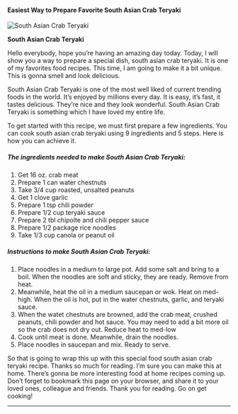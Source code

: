             

#### Easiest Way to Prepare Favorite South Asian Crab Teryaki

![South Asian Crab Teryaki](https://img-global.cpcdn.com/recipes/7654a5d9fcc89186/751x532cq70/south-asian-crab-teryaki-recipe-main-photo.jpg)

**South Asian Crab Teryaki**

Hello everybody, hope you’re having an amazing day today. Today, I will show you a way to prepare a special dish, south asian crab teryaki. It is one of my favorites food recipes. This time, I am going to make it a bit unique. This is gonna smell and look delicious.

South Asian Crab Teryaki is one of the most well liked of current trending foods in the world. It’s enjoyed by millions every day. It is easy, it’s fast, it tastes delicious. They’re nice and they look wonderful. South Asian Crab Teryaki is something which I have loved my entire life.

To get started with this recipe, we must first prepare a few ingredients. You can cook south asian crab teryaki using 9 ingredients and 5 steps. Here is how you can achieve it.

##### The ingredients needed to make South Asian Crab Teryaki:

1.  Get 16 oz. crab meat
2.  Prepare 1 can water chestnuts
3.  Take 3/4 cup roasted, unsalted peanuts
4.  Get 1 clove garlic
5.  Prepare 1 tsp chili powder
6.  Prepare 1/2 cup teryaki sauce
7.  Prepare 2 tbl chipolte and chili pepper sauce
8.  Prepare 1/2 package rice noodles
9.  Take 1/3 cup canola or peanut oil

##### Instructions to make South Asian Crab Teryaki:

1.  Place noodles in a medium to large pot. Add some salt and bring to a boil. When the noodles are soft and sticky, they are ready. Remove from heat.
2.  Meanwhile, heat the oil in a medium saucepan or wok. Heat on med-high. When the oil is hot, put in the water chestnuts, garlic, and teryaki sauce.
3.  When the watet chestnuts are browned, add the crab meat, crushed peanuts, chili powder and hot sauce. You may need to add a bit more oil so the crab does not dry out. Reduce heat to med-low
4.  Cook until meat is done. Meanwhile, drain the noodles.
5.  Place noodles in saucepan and mix. Ready to serve.

So that is going to wrap this up with this special food south asian crab teryaki recipe. Thanks so much for reading. I’m sure you can make this at home. There’s gonna be more interesting food at home recipes coming up. Don’t forget to bookmark this page on your browser, and share it to your loved ones, colleague and friends. Thank you for reading. Go on get cooking!

* * *